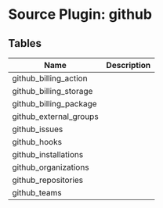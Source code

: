 # Source Plugin: github
## Tables
| Name          | Description   |
| ------------- | ------------- |
|github_billing_action||
|github_billing_storage||
|github_billing_package||
|github_external_groups||
|github_issues||
|github_hooks||
|github_installations||
|github_organizations||
|github_repositories||
|github_teams||